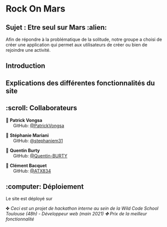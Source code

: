 <h1> Rock On Mars </h1>
<h2> Sujet : Etre seul sur Mars :alien: </h2>
 
 <p>
   Afin de répondre à la problématique de la solitude, notre groupe a choisi de créer une application qui permet aux utilisateurs de créer ou bien de rejoindre une activité.
 </p>
  
<h2> Introduction</h2>
<h2> Explications des différentes fonctionnalités du site</h2>
<h2> :scroll: Collaborateurs</h2>

<p>
 
  :man: <b>Patrick Vongsa</b> <br>
  &nbsp;&nbsp;&nbsp;&nbsp;&nbsp; GitHub: <a href="https://github.com/PatrickVongsa">@PatrickVongsa</a> <br>
  
  :woman: <b>Stéphanie Mariani</b> <br>
  &nbsp;&nbsp;&nbsp;&nbsp;&nbsp; GitHub: <a href="https://github.com/stephaniem31">@stephaniem31</a> <br>

  :man: <b>Quentin Burty</b> <br>
  &nbsp;&nbsp;&nbsp;&nbsp;&nbsp; GitHub: <a href="https://github.com/Quentin-BURTY">@Quentin-BURTY</a> <br>

  :man: <b>Clément Bacquet</b> <br>
  &nbsp;&nbsp;&nbsp;&nbsp;&nbsp; GitHub: <a href="https://github.com/ATX834">@ATX834</a> <br>
</p>

<h2> :computer: Déploiement </h2>

Le site est déployé sur 

✤ <i>Ceci est un projet de hackathon interne au sein de la Wild Code School Toulouse (48h) - Développeur web (main 2021)<i>
✤ <i>Prix de la meilleur fonctionnalité<i> <br>

